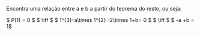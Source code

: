 Encontra uma relação entre a e b a partir do teorema do resto, ou seja: 

$ P(1) = 0 $ $ \iff $ $ 1^{3}-a\times 1^{2} -2\times 1+b= 0 $ $ \iff $ $  -a +b = 1$


